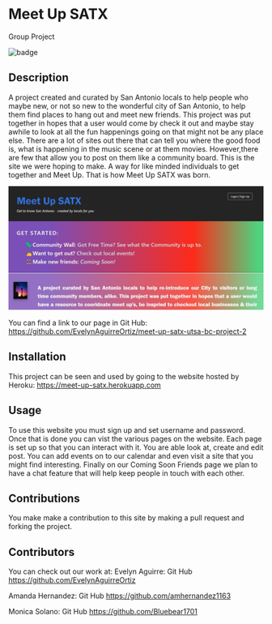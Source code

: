 # Meet Up SATX

Group Project

![badge](https://img.shields.io/badge/License-MIT-blue)

## Description

A project created and curated by San Antonio locals to help people who maybe new, or not so new to the wonderful city of San Antonio, to help them find places to hang out and meet new friends. This project was put together in hopes that a user would come by check it out and maybe stay awhile to look at all the fun happenings going on that might not be any place else. There are a lot of sites out there that can tell you where the good food is, what is happening in the music scene or at them movies. However,there are few that allow you to post on them like a community board. This is the site we were hoping to make. A way for like minded individuals to get together and Meet Up. That is how Meet Up SATX was born.

![](public/assets/images/meet-up-satx.jpg)

You can find a link to our page in Git Hub: https://github.com/EvelynAguirreOrtiz/meet-up-satx-utsa-bc-project-2

## Installation

This project can be seen and used by going to the website hosted by Heroku:
https://meet-up-satx.herokuapp.com

## Usage

To use this website you must sign up and set username and password. Once that is done you can vist the various pages on the website. Each page is set up so that you can interact with it. You are able look at, create and edit post. You can add events on to our calendar and even visit a site that you might find interesting. Finally on our Coming Soon Friends page we plan to have a chat feature that will help keep people in touch with each other.

## Contributions

You make make a contribution to this site by making a pull request and forking the project.

## Contributors

You can check out our work at:
Evelyn Aguirre: Git Hub https://github.com/EvelynAguirreOrtiz

Amanda Hernandez: Git Hub https://github.com/amhernandez1163

Monica Solano: Git Hub https://github.com/Bluebear1701
